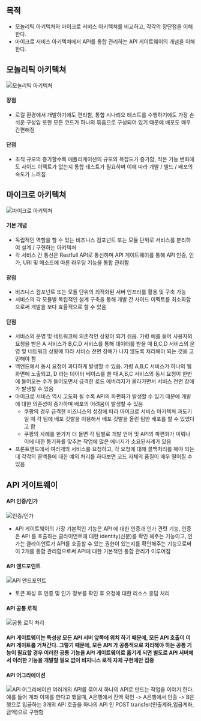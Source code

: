 ## 목적
* 모놀리틱 아키텍쳐와 마이크로 서비스 아키텍쳐를 비교하고, 각각의 장단점을 이해한다.
* 마이크로 서비스 아키텍쳐에서 API를 통합 관리하는 API 게이트웨이의 개념을 이해한다.

## 모놀리틱 아키텍쳐
![모놀리틱 아키텍쳐](http://guruble.com/wp-content/uploads/2016/08/1.png)
#### 장점
* 로컬 환경에서 개발하기에도 편리함, 통합 시나리오 테스트를 수행하기에도 가장 손쉬운 구성임 또한 모든 코드가 하나의 묶음으로 구성되어 있기 때문에 배포도 매우 간편해짐
#### 단점
* 조직 규모의 증가할수록 애플리케이션의 규모와 복잡도가 증가함, 작은 기능 변화에도 사이드 이펙트가 없는지 통합 테스트가 필요하며 이에 따라 개발 / 빌드 / 배포의 속도가 느려짐

## 마이크로 아키텍쳐
![마이크로 아키텍쳐](http://guruble.com/wp-content/uploads/2016/08/2.png)
#### 기본 개념
* 독립적인 역할을 할 수 있는 비즈니스 컴포넌트 또는 모듈 단위로 서비스를 분리하여 설계 / 구현하는 아키텍쳐
* 각 서비스 간 통신은 Restfull API로 통신하며 API 게이트웨이를 통해 API 인증, 인가, URI 및 메소드에 따른 라우팅 기능을 통합 관리함
#### 장점
* 비즈니스 컴포넌트 또는 모듈 단위의 최적화된 서버 인프라를 활용 및 구축 가능
* 서비스의 각 모듈별 독립적인 설계 구축을 통해 개발 간 사이드 이펙트를 최소화함으로써 개발을 보다 효율적으로 할 수 있음
#### 단점
* 서비스의 운영 및 네트워크에 의존적인 상황이 되기 쉬움. 가령 예를 들어 사용자의 요청을 받은 A 서비스가 B,C,D 서비스를 통해 데이터를 받을 때 B,C,D 서비스의 운영 및 네트워크 상황에 따라 서비스 전면 장애가 나지 않도록 처리해야 되는 것을 고민해야 함
* 백엔드에서 동시 요청이 과다하게 발생할 수 있음. 가령 A,B,C 서비스가 하나의 웹 화면에 노출되고, D 라는 데이터 베이스를 쓸 때 A,B,C 서비스의 동시 요청이 한번에 들어오는 수가 들어오면서 급격한 로드 에버리지가 올라가면서 서비스 전면 장애가 발생할 수 있음
* 마이크로 서비스 역시 고도화 될 수록 API의 파편화가 발생할 수 있기 때문에 개발에 대한 의존성이 증가하며 배포의 어려움이 발생할 수 있음
  - 쿠팡의 경우 급격한 비즈니스의 성장에 따라 마이크로 서비스 아키텍쳐 과도기일 때 각 팀에 배포 깃발을 이용해서 배포 깃발을 올린 팀만 배포를 할 수 있었다고 함
  - 쿠팡의 사례를 한가지 더 들면 각 팀별로 개발 언어 및 API의 파편화가 이뤄나 이에 대한 동기화를 맞추는 작업에 많은 에너지가 소요된사례가 있음
* 프론트엔드에서 여러개의 서비스를 요청하고, 각 요청에 대해 콜백처리를 해야 되는데 각각의 콜백들에 대한 예외 처리를 하다보면 코드 자체의 품질이 매우 떨어질 수 있음

## API 게이트웨이

#### API 인증/인가
![인증/인가](https://t1.daumcdn.net/cfile/tistory/21624D3C54F323CB23) 
* API 게이트웨이의 가장 기본적인 기능은 API 에 대한 인증과 인가 관련 기능, 인증은 API 를 호출하는 클라이언트에 대한 identity(신분)를 확인 해주는 기능이고, 인가는 클라이언트가 API를 호출할 수 있는 권한이 있는지를 확인해주는 기능으로써 이 2개를 통합 관리함으로써 API에 대한 기본적인 통합 관리가 이루어짐

#### API 엔드포인트
![API 엔드포인트](https://t1.daumcdn.net/cfile/tistory/265A9C3C54F323CB2B)
* 토큰 파싱 후 인증 및 인가 정보를 확인 후 요청에 대한 리소스 응답 처리

#### API 공통 로직
![공통 로직 처리](https://t1.daumcdn.net/cfile/tistory/235AD43C54F323CC2B)
#### API 게이트웨이는 특성상 모든 API 서버 앞쪽에 위치 하기 때문에, 모든 API 호출이 이 API 게이트를 거쳐간다. 그렇기 때문에, 모든 API 가 공통적으로 처리해야 하는 공통 기능이 필요할 경우 이러한 공통 기능을 API 게이트웨이로 옮기게 되면 별도로 API 서버에서 이러한 기능을 개발할 필요 없이 비지니스 로직 자체 구현에만 집중

#### API 어그리에이션
![API 어그리에이션](https://t1.daumcdn.net/cfile/tistory/216DB03C54F323CB16)
여러개의 API를 묶어서 하나의 API로 만드는 작업을 이야기 한다. 예를 들어 계좌 이체를 한다고 했을때, A은행에서 잔액 확인 -> A은행에서 인출 -> B은행으로 입금하는 3개의 API 호출을 하나의 API 인 POST transfer(인출계좌,입급계좌,금액)으로 구현함



